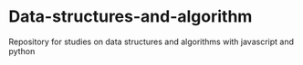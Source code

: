 # Data-structures-and-algorithm

Repository for studies on data structures and algorithms with javascript and python 
